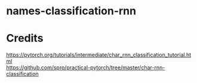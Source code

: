 # names-classification-rnn

# Credits
https://pytorch.org/tutorials/intermediate/char_rnn_classification_tutorial.html <br />
https://github.com/spro/practical-pytorch/tree/master/char-rnn-classification <br />